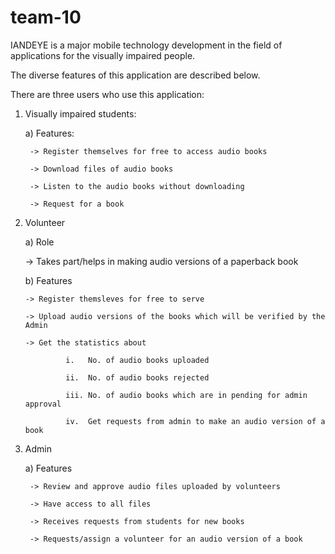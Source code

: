 # team-10
 
  
IANDEYE is a major mobile technology development in the field of applications for the visually impaired people.

The diverse features of this application are described below.

There are three users who use this application:

1) Visually impaired students:

   a) Features:
   
        -> Register themselves for free to access audio books
        
        -> Download files of audio books
        
        -> Listen to the audio books without downloading
        
        -> Request for a book
2) Volunteer

   a) Role
   
      -> Takes part/helps in making audio versions of a paperback book
      
   b) Features
   
       -> Register themsleves for free to serve
       
       -> Upload audio versions of the books which will be verified by the Admin
       
       -> Get the statistics about
       
                i.   No. of audio books uploaded
                
                ii.  No. of audio books rejected
                
                iii. No. of audio books which are in pending for admin approval
                
                iv.  Get requests from admin to make an audio version of a book
                
3) Admin

   a) Features
   
        -> Review and approve audio files uploaded by volunteers
      
        -> Have access to all files
      
        -> Receives requests from students for new books
      
        -> Requests/assign a volunteer for an audio version of a book
     

      
        
